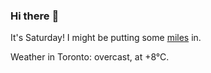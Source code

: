 ### Hi there :wave:

It's Saturday! I might be putting some [miles](https://www.strava.com/athletes/889963) in.

Weather in Toronto: overcast, at +8°C.
